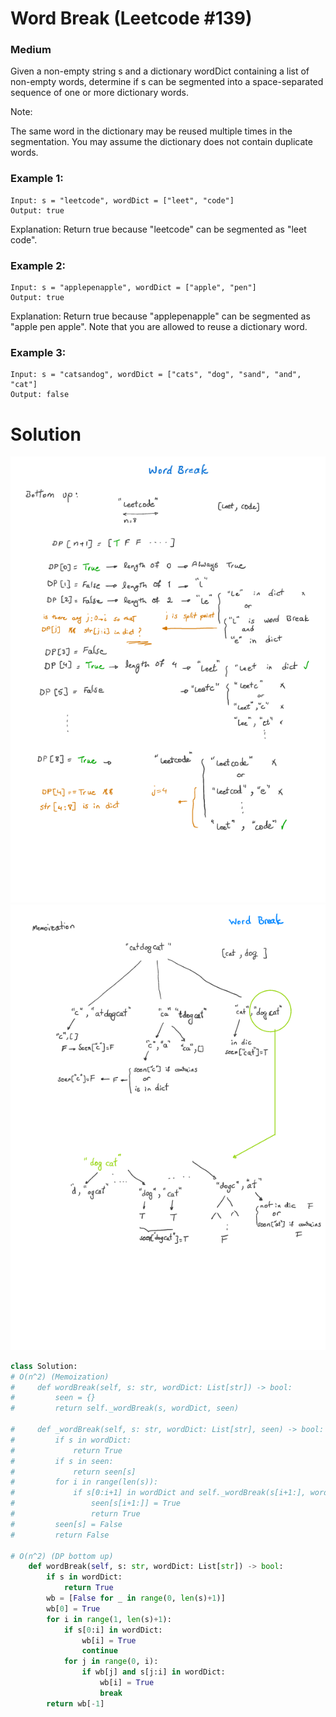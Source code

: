 Word Break (Leetcode #139)
===============================
### Medium

Given a non-empty string s and a dictionary wordDict containing a list of non-empty words, determine if s can be segmented into a space-separated sequence of one or more dictionary words.

Note:

The same word in the dictionary may be reused multiple times in the segmentation.
You may assume the dictionary does not contain duplicate words.
### Example 1:

```
Input: s = "leetcode", wordDict = ["leet", "code"]
Output: true
```
Explanation: Return true because "leetcode" can be segmented as "leet code".
### Example 2:
```
Input: s = "applepenapple", wordDict = ["apple", "pen"]
Output: true
```
Explanation: Return true because "applepenapple" can be segmented as "apple pen apple".
             Note that you are allowed to reuse a dictionary word.
### Example 3:
```
Input: s = "catsandog", wordDict = ["cats", "dog", "sand", "and", "cat"]
Output: false
```

Solution
========
![Bottom up approach](images/image0009.png)
![Memoization approach](images/image0010.png)

```python
class Solution:
# O(n^2) (Memoization)
#     def wordBreak(self, s: str, wordDict: List[str]) -> bool:
#         seen = {}
#         return self._wordBreak(s, wordDict, seen)

#     def _wordBreak(self, s: str, wordDict: List[str], seen) -> bool:
#         if s in wordDict:
#             return True
#         if s in seen:
#             return seen[s]
#         for i in range(len(s)):
#             if s[0:i+1] in wordDict and self._wordBreak(s[i+1:], wordDict, seen):
#                 seen[s[i+1:]] = True
#                 return True
#         seen[s] = False
#         return False

# O(n^2) (DP bottom up)
    def wordBreak(self, s: str, wordDict: List[str]) -> bool:
        if s in wordDict:
            return True
        wb = [False for _ in range(0, len(s)+1)]
        wb[0] = True
        for i in range(1, len(s)+1):
            if s[0:i] in wordDict:
                wb[i] = True
                continue
            for j in range(0, i):
                if wb[j] and s[j:i] in wordDict:
                    wb[i] = True
                    break
        return wb[-1]
```

